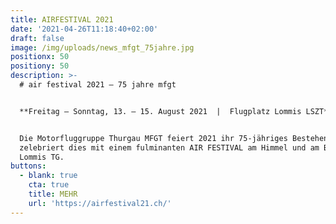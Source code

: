 ```yaml
---
title: AIRFESTIVAL 2021
date: '2021-04-26T11:18:40+02:00'
draft: false
image: /img/uploads/news_mfgt_75jahre.jpg
positionx: 50
positiony: 50
description: >-
  # air festival 2021 – 75 jahre mfgt


  **Freitag – Sonntag, 13. – 15. August 2021  |  Flugplatz Lommis LSZT**


  Die Motorfluggruppe Thurgau MFGT feiert 2021 ihr 75-jähriges Bestehen und
  zelebriert dies mit einem fulminanten AIR FESTIVAL am Himmel und am Boden von
  Lommis TG.
buttons:
  - blank: true
    cta: true
    title: MEHR
    url: 'https://airfestival21.ch/'
---
```



